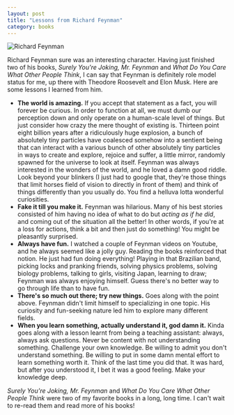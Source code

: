 ```yaml
---
layout: post
title: "Lessons from Richard Feynman"
category: books
---
```


![Richard Feynman]({{site.url}}/images/feynman.gif "Richard Feynman")

Richard Feynman sure was an interesting character. Having just finished two of
his books, _Surely You're Joking, Mr. Feynman_ and _What Do You Care What Other
People Think_, I can say that Feynman is definitely role model status for me,
up there with Theodore Roosevelt and Elon Musk. Here are some lessons I learned
from him.

* __The world is amazing.__ If you accept that statement as a fact, you will
  forever be curious. In order to function at all, we must dumb our perception
  down and only operate on a human-scale level of things. But just consider how
  crazy the mere thought of existing is. Thirteen point eight billion years
  after a ridiculously huge explosion, a bunch of absolutely tiny particles
  have coalesced somehow into a sentient being that can interact with a various
  bunch of other absolutely tiny particles in ways to create and explore,
  rejoice and suffer, a little mirror, randomly spawned for the universe to
  look at itself. Feynman was always interested in the wonders of the world,
  and he loved a damn good riddle. Look beyond your blinkers (I just had to
  google that, they're those things that limit horses field of vision to
  directly in front of them) and think of things differently than you usually
  do. You find a helluva lotta wonderful curiosities.
* __Fake it till you make it.__ Feynman was hilarious. Many of his best stories
  consisted of him having no idea of what to do but _acting as if he did_, and
  coming out of the situation all the better! In other words, if you're at
  a loss for actions, think a bit and then just do something! You might be
  pleasantly surprised.
* __Always have fun.__ I watched a couple of Feynman videos on Youtube, and he
  always seemed like a jolly guy. Reading the books reinforced that notion. He
  just had fun doing everything! Playing in that Brazilian band, picking locks
  and pranking friends, solving physics problems, solving biology problems,
  talking to girls, visiting Japan, learning to draw; Feynman was always
  enjoying himself. Guess there's no better way to go through life than to have
  fun.
* __There's so much out there; try new things.__ Goes along with the point
  above. Feynman didn't limit himself to specializing in one topic. His
  curiosity and fun-seeking nature led him to explore many different fields.
* __When you learn something, actually understand it, god damn it.__ Kinda goes
  along with a lesson learnt from being a teaching assistant: always, always
  ask questions. Never be content with not understanding something. Challenge
  your own knowledge. Be willing to admit you don't understand something. Be
  willing to put in some damn mental effort to learn something worth it. Think
  of the last time you did that. It was hard, but after you understood it,
  I bet it was a good feeling. Make your knowledge deep.

_Surely You're Joking, Mr. Feynman_ and _What Do You Care What Other People
Think_ were two of my favorite books in a long, long time. I can't wait to
re-read them and read more of his books!

